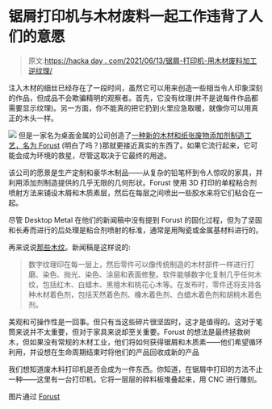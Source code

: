 # 锯屑打印机与木材废料一起工作违背了人们的意愿

> 原文:[https://hacka day . com/2021/06/13/锯屑-打印机-用木材废料加工逆纹理/](https://hackaday.com/2021/06/13/sawdust-printer-goes-against-the-grain-by-working-with-wood-waste/)

注入木材的细丝已经存在了一段时间，虽然它可以用来创造一些相当令人印象深刻的作品，但成品不会欺骗精明的观察者。首先，它没有纹理(并不是说每件作品都需要显示纹理)。另一方面，你不能真的把它扔到火里应急取暖，就像你可以用真正的木头一样。

[![](../Images/f2d40d4051313916b3f236fc5c95da4c.png)](https://hackaday.com/wp-content/uploads/2021/06/sawdust-printer-600.png) 但是一家名为桌面金属的公司创造了[一种新的木材和纸张废物添加剂制造工艺，名为 Forust](https://www.zdnet.com/article/desktop-metals-introduces-forust-as-a-sustainable-wood-waste-upcycling-3d-printing-process-but-is-it-really/) (明白了吗？)那就更接近真实的东西了。如果它流行起来，它可能会成为环境的救星，尽管这取决于它最终的用途。

该公司的愿景是生产定制和豪华木制品——从复杂的铅笔杯到令人惊叹的家具，并利用添加剂制造提供的几乎无限的几何形状。Forust 使用 3D 打印的单程粘合剂喷射方法来铺设木屑和木质素层，然后在每层之间喷出一些胶水来将它们粘合在一起。

尽管 Desktop Metal 在他们的新闻稿中没有提到 Forust 的固化过程，但为了坚固和长寿而进行的后处理是粘合剂喷射的标准，通常是用陶瓷或金属基材料进行的。

再来说说[那些木纹](https://www.forust.com/technology)。新闻稿是这样说的:

> 数字纹理印在每一层上，然后零件可以像传统制造的木材部件一样进行打磨、染色、抛光、染色、涂层和表面修整。软件能够数字化复制几乎任何木纹，包括红木、白蜡木、黑檀木和桃花心木等。在发布时，零件还将支持各种木材着色剂，包括天然着色剂、橡木着色剂、白蜡木着色剂和胡桃木着色剂。

美观和可操作性是一回事。但只有当这些碎片很坚固时，这才是值得的。这对于笔筒来说并不太重要，但对于家具来说却至关重要。Forust 的想法是最终拯救树木，但如果没有常规的木材工业，他们将如何获得锯屑和木质素——他们希望循环利用，并设想在生命周期结束时将他们的产品回收成新的产品

我们想知道废木料打印机是否会成为一件东西。你知道，在锯屑中打印的方法不止一种——这里有一台打印机，它将一层层的碎料板堆叠起来，用 CNC 进行雕刻。

图片通过 [Forust](https://www.forust.com/technology)